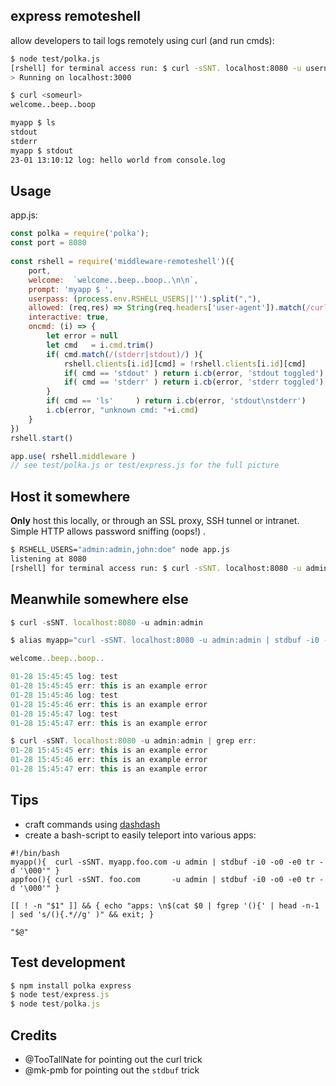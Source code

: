 ## express remoteshell

allow developers to tail logs remotely using curl (and run cmds):

```sh
$ node test/polka.js 
[rshell] for terminal access run: $ curl -sSNT. localhost:8080 -u username:password
> Running on localhost:3000

$ curl <someurl>
welcome..beep..boop

myapp $ ls
stdout
stderr
myapp $ stdout
23-01 13:10:12 log: hello world from console.log
```

## Usage

app.js:

```javascript
const polka = require('polka');
const port = 8080
 
const rshell = require('middleware-remoteshell')({
    port,
    welcome:  `welcome..beep..boop..\n\n`,
    prompt: 'myapp $ ', 
    userpass: (process.env.RSHELL_USERS||'').split(","),
    allowed: (req,res) => String(req.headers['user-agent']).match(/curl\//) && rshell.userpass.length, 
    interactive: true,
    oncmd: (i) => {
        let error = null
        let cmd   = i.cmd.trim()
        if( cmd.match(/(stderr|stdout)/) ){
            rshell.clients[i.id][cmd] = !rshell.clients[i.id][cmd]
            if( cmd == 'stdout' ) return i.cb(error, 'stdout toggled')
            if( cmd == 'stderr' ) return i.cb(error, 'stderr toggled')
        }
        if( cmd == 'ls'     ) return i.cb(error, 'stdout\nstderr')
        i.cb(error, "unknown cmd: "+i.cmd)
    }
})
rshell.start()

app.use( rshell.middleware )
// see test/polka.js or test/express.js for the full picture 
```
## Host it somewhere 

**Only** host this locally, or through an SSL proxy, SSH tunnel or intranet.<br>
Simple HTTP allows password sniffing (oops!) . 

```bash
$ RSHELL_USERS="admin:admin,john:doe" node app.js
listening at 8080
[rshell] for terminal access run: $ curl -sSNT. localhost:8080 -u admin:admin
```

## Meanwhile somewhere else 

```javascript
$ curl -sSNT. localhost:8080 -u admin:admin 

$ alias myapp="curl -sSNT. localhost:8080 -u admin:admin | stdbuf -i0 -o0 -e0 tr -d '\000'"

welcome..beep..boop..

01-28 15:45:45 log: test
01-28 15:45:45 err: this is an example error
01-28 15:45:46 log: test
01-28 15:45:46 err: this is an example error
01-28 15:45:47 log: test
01-28 15:45:47 err: this is an example error

```

```javascript
$ curl -sSNT. localhost:8080 -u admin:admin | grep err:
01-28 15:45:45 err: this is an example error
01-28 15:45:46 err: this is an example error
01-28 15:45:47 err: this is an example error

```

## Tips

* craft commands using [dashdash](https://npmjs.org/dashdash)
* create a bash-script to easily teleport into various apps:

```
#!/bin/bash
myapp(){  curl -sSNT. myapp.foo.com -u admin | stdbuf -i0 -o0 -e0 tr -d '\000'" }
appfoo(){ curl -sSNT. foo.com       -u admin | stdbuf -i0 -o0 -e0 tr -d '\000'" }

[[ ! -n "$1" ]] && { echo "apps: \n$(cat $0 | fgrep '(){' | head -n-1 | sed 's/(){.*//g' )" && exit; }

"$@"
```

## Test development

```javascript
$ npm install polka express
$ node test/express.js
$ node test/polka.js
```

## Credits 

* @TooTallNate for pointing out the curl trick
* @mk-pmb for pointing out the `stdbuf` trick
